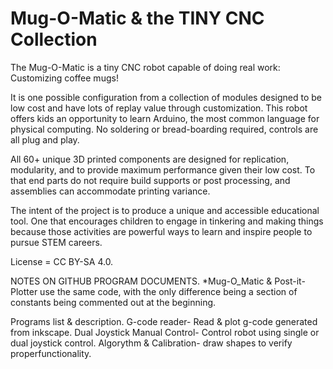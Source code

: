 # Mug-O-Matic & the TINY CNC Collection
The Mug-O-Matic is a tiny CNC robot capable of doing real work: Customizing coffee mugs! 

It is one possible configuration from a collection of modules designed to be low cost and have lots of replay value through customization. This robot offers kids an opportunity to learn Arduino, the most common language for physical computing. No soldering or bread-boarding required, controls are all plug and play. 

All 60+ unique 3D printed components are designed for replication, modularity, and to provide maximum performance given their low cost. To that end parts do not require build supports or post processing, and assemblies can accommodate printing variance. 

The intent of the project is to produce a unique and accessible educational tool. One that encourages children to engage in tinkering and making things because those activities are powerful ways to learn and inspire people to pursue STEM careers. 

License = CC BY-SA 4.0. 

  NOTES ON GITHUB PROGRAM DOCUMENTS.
*Mug-O_Matic & Post-it-Plotter use the same code, with the only difference being a section of constants being commented out at the beginning. 

Programs list & description.
    G-code reader- Read & plot g-code generated from inkscape.
    Dual Joystick Manual Control- Control robot using single or dual joystick control.
    Algorythm & Calibration- draw shapes to verify properfunctionality.
    
    
    
